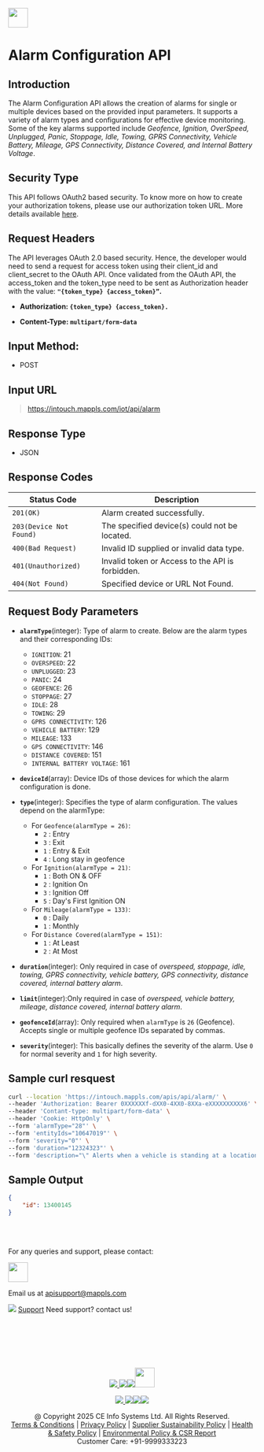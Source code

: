 
[<img src="https://about.mappls.com/about/images/MAPPLS-MapmyIndia-logo.png" height="40"/> </p>](https://about.mappls.com/api/)

# Alarm Configuration API
 
## **Introduction** 

The Alarm Configuration API allows the creation of alarms for single or multiple devices based on the provided input parameters. It supports a variety of alarm types and configurations for effective device monitoring. Some of the key alarms supported include *Geofence, Ignition, OverSpeed, Unplugged, Panic, Stoppage, Idle, Towing, GPRS Connectivity, Vehicle Battery, Mileage, GPS Connectivity, Distance Covered, and Internal Battery Voltage*.

## **Security Type**
This API follows OAuth2 based security. To know more on how to create your authorization tokens, please use our authorization token URL. More details available [here](https://github.com/mappls-api/mappls-rest-apis/tree/main/mappls-token-generation-api).

## **Request Headers**

The API leverages OAuth 2.0 based security. Hence, the developer would need to send a request for access token using their client_id and client_secret to the OAuth API. Once validated from the OAuth API, the access_token and the token_type need to be sent as Authorization header with the value: **`"{token_type} {access_token}”`.**

- **Authorization: `{token_type} {access_token}.`**

- **Content-Type: `multipart/form-data`**

## **Input Method:** 
- POST

## **Input URL**

> https://intouch.mappls.com/iot/api/alarm


## **Response Type**
- JSON

## **Response Codes**

| **Status Code** | **Description** |
| --- | --- |
| `201(OK)` | Alarm created successfully. |
| `203(Device Not Found)` | The specified device(s) could not be located. |
| `400(Bad Request)` | Invalid ID supplied or invalid data type. |
| `401(Unauthorized)` | Invalid token or Access to the API is forbidden. |
| `404(Not Found)` | Specified device or URL Not Found. |

## **Request Body Parameters**

- **`alarmType`**(integer): Type of alarm to create. Below are the alarm types and their corresponding IDs:
    - `IGNITION`: 21  
    - `OVERSPEED`: 22  
    - `UNPLUGGED`: 23  
    - `PANIC`: 24  
    - `GEOFENCE`: 26  
    - `STOPPAGE`: 27  
    - `IDLE`: 28  
    - `TOWING`: 29  
    - `GPRS CONNECTIVITY`: 126  
    - `VEHICLE BATTERY`: 129  
    - `MILEAGE`: 133  
    - `GPS CONNECTIVITY`: 146  
    - `DISTANCE COVERED`: 151  
    - `INTERNAL BATTERY VOLTAGE`: 161 

- **`deviceId`**(array): Device IDs of those devices for which the alarm configuration is done.

- **`type`**(integer): Specifies the type of alarm configuration. The values depend on the alarmType: 
    - For `Geofence(alarmType = 26)`:  
      - `2` : Entry  
      - `3` : Exit  
      - `1` : Entry & Exit  
      - `4` : Long stay in geofence  
    - For `Ignition(alarmType = 21)`:  
      - `1` : Both ON & OFF  
      - `2` : Ignition On  
      - `3` : Ignition Off  
      - `5` : Day's First Ignition ON  
    - For `Mileage(alarmType = 133)`:  
      - `0` : Daily  
      - `1` : Monthly  
    - For `Distance Covered(alarmType = 151)`:  
      - `1` : At Least  
      - `2` : At Most  

- **`duration`**(integer): Only required in case of *overspeed, stoppage, idle, towing, GPRS connectivity, vehicle battery, GPS connectivity, distance covered, internal battery alarm*.

- **`limit`**(integer):Only required in case of *overspeed, vehicle battery, mileage, distance covered, internal battery alarm*. 

- **`geofenceId`**(array): Only required when `alarmType` is `26` (Geofence). Accepts single or multiple geofence IDs separated by commas. 

- **`severity`**(integer): This basically defines the severity of the alarm. Use `0` for normal severity and `1` for high severity.

## **Sample curl resquest**

```bash
curl --location 'https://intouch.mappls.com/apis/api/alarm/' \
--header 'Authorization: Bearer 0XXXXXXf-dXX0-4XX0-8XXa-eXXXXXXXXXX6' \
--header 'Contant-type: multipart/form-data' \
--header 'Cookie: HttpOnly' \
--form 'alarmType="28"' \
--form 'entityIds="10647019"' \
--form 'severity="0"' \
--form 'duration="12324323"' \
--form 'description="\" Alerts when a vehicle is standing at a location for a prefixed time of 12324323 Sec. This time can be customized by you.\""'
```

## **Sample Output**

```json
{
    "id": 13400145
}
```


<br></br>

For any queries and support, please contact: 

[<img src="https://about.mappls.com/images/mappls-logo.svg" height="40"/> </p>](https://about.mappls.com/api/)
Email us at [apisupport@mappls.com](mailto:apisupport@mappls.com)


![](https://www.mapmyindia.com/api/img/icons/support.png)
[Support](https://about.mappls.com/contact/)
Need support? contact us!

<br></br>


<br></br>

[<p align="center"> <img src="https://www.mapmyindia.com/api/img/icons/stack-overflow.png"/> ](https://stackoverflow.com/questions/tagged/mappls-api)[![](https://www.mapmyindia.com/api/img/icons/blog.png)](https://about.mappls.com/blog/)[![](https://www.mapmyindia.com/api/img/icons/gethub.png)](https://github.com/Mappls-api)[<img src="https://mmi-api-team.s3.ap-south-1.amazonaws.com/API-Team/npm-logo.one-third%5B1%5D.png" height="40"/> </p>](https://www.npmjs.com/org/mapmyindia) 



[<p align="center"> <img src="https://www.mapmyindia.com/june-newsletter/icon4.png"/> ](https://www.facebook.com/Mapplsofficial)[![](https://www.mapmyindia.com/june-newsletter/icon2.png)](https://twitter.com/mappls)[![](https://www.mapmyindia.com/newsletter/2017/aug/llinkedin.png)](https://www.linkedin.com/company/mappls/)[![](https://www.mapmyindia.com/june-newsletter/icon3.png)](https://www.youtube.com/channel/UCAWvWsh-dZLLeUU7_J9HiOA)




<div align="center">@ Copyright 2025 CE Info Systems Ltd. All Rights Reserved.</div>

<div align="center"> <a href="https://about.mappls.com/api/terms-&-conditions">Terms & Conditions</a> | <a href="https://about.mappls.com/about/privacy-policy">Privacy Policy</a> | <a href="https://about.mappls.com/pdf/mapmyIndia-sustainability-policy-healt-labour-rules-supplir-sustainability.pdf">Supplier Sustainability Policy</a> | <a href="https://about.mappls.com/pdf/Health-Safety-Management.pdf">Health & Safety Policy</a> | <a href="https://about.mappls.com/pdf/Environment-Sustainability-Policy-CSR-Report.pdf">Environmental Policy & CSR Report</a>

<div align="center">Customer Care: +91-9999333223</div>


